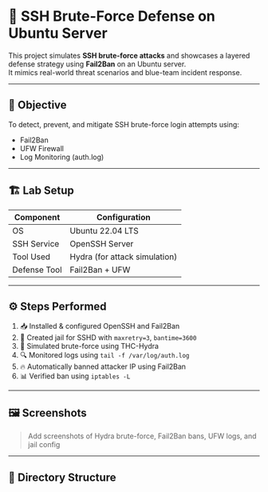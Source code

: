 # 🔐 SSH Brute-Force Defense on Ubuntu Server

This project simulates **SSH brute-force attacks** and showcases a layered defense strategy using **Fail2Ban** on an Ubuntu server.  
It mimics real-world threat scenarios and blue-team incident response.

---

## 🎯 Objective

To detect, prevent, and mitigate SSH brute-force login attempts using:
- Fail2Ban
- UFW Firewall
- Log Monitoring (auth.log)

---

## 🏗️ Lab Setup

| Component        | Configuration         |
|------------------|------------------------|
| OS               | Ubuntu 22.04 LTS       |
| SSH Service      | OpenSSH Server         |
| Tool Used        | Hydra (for attack simulation) |
| Defense Tool     | Fail2Ban + UFW         |

---

## ⚙️ Steps Performed

1. 📥 Installed & configured OpenSSH and Fail2Ban
2. 🔐 Created jail for SSHD with `maxretry=3`, `bantime=3600`
3. 🧪 Simulated brute-force using THC-Hydra
4. 🔍 Monitored logs using `tail -f /var/log/auth.log`
5. 🔥 Automatically banned attacker IP using Fail2Ban
6. 📊 Verified ban using `iptables -L`

---

## 🖼️ Screenshots

> Add screenshots of Hydra brute-force, Fail2Ban bans, UFW logs, and jail config

---

## 📁 Directory Structure

